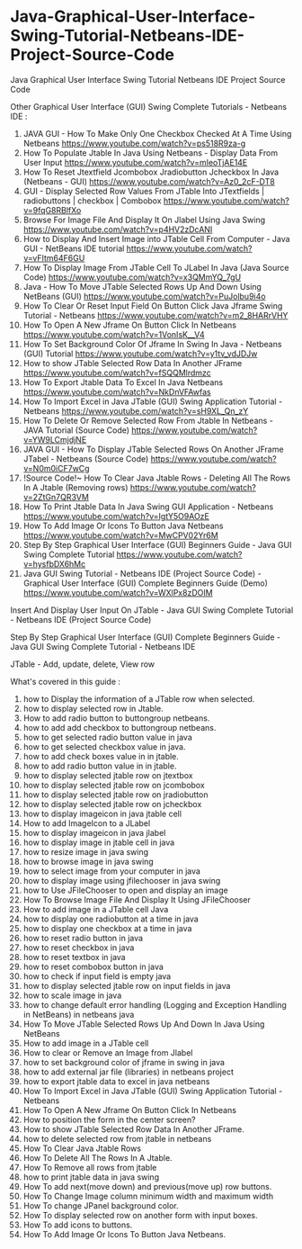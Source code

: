# Java-Graphical-User-Interface-Swing-Tutorial-Netbeans-IDE-Project-Source-Code
Java Graphical User Interface Swing Tutorial Netbeans IDE Project Source Code

Other Graphical User Interface (GUI) Swing Complete Tutorials - Netbeans IDE :

1. JAVA GUI - How To Make Only One Checkbox Checked At A Time Using Netbeans
https://www.youtube.com/watch?v=ps518R9za-g
2. How To Populate Jtable In Java Using Netbeans - Display Data From User Input
https://www.youtube.com/watch?v=mIeoTjAE14E
3. How To Reset Jtextfield Jcombobox Jradiobutton Jcheckbox In Java (Netbeans - GUI)
https://www.youtube.com/watch?v=Az0_2cF-DT8
4. GUI - Display Selected Row Values From JTable Into JTextfields | radiobuttons | checkbox | Combobox
https://www.youtube.com/watch?v=9fqG8RBlfXo
5. Browse For Image File And Display It On Jlabel Using Java Swing
https://www.youtube.com/watch?v=p4HV2zDcANI
6. How to Display And Insert Image into JTable Cell From Computer - Java GUI - NetBeans IDE tutorial
https://www.youtube.com/watch?v=vFItm64F6GU
7. How To Display Image From JTable Cell To JLabel In Java (Java Source Code)
https://www.youtube.com/watch?v=x3QMmYQ_7gU
8. Java - How To Move JTable Selected Rows Up And Down Using NetBeans (GUI)
https://www.youtube.com/watch?v=PuJolbu9i4o
9. How To Clear Or Reset Input Field On Button Click Java Jframe Swing Tutorial - Netbeans
https://www.youtube.com/watch?v=m2_8HARrVHY
10. How To Open A New Jframe On Button Click In Netbeans
https://www.youtube.com/watch?v=1VonIsK__V4
11. How To Set Background Color Of Jframe In Swing In Java - Netbeans (GUI) Tutorial
https://www.youtube.com/watch?v=y1tv_vdJDJw
12. How to show JTable Selected Row Data In Another JFrame
https://www.youtube.com/watch?v=fSQQMlrdmzc
13. How To Export Jtable Data To Excel In Java Netbeans
https://www.youtube.com/watch?v=NkDnVFAwfas
14. How To Import Excel in Java JTable (GUI) Swing Application Tutorial - Netbeans
https://www.youtube.com/watch?v=sH9XL_Qn_zY
15. How To Delete Or Remove Selected Row From Jtable In Netbeans - JAVA Tutorial (Source Code)
https://www.youtube.com/watch?v=YW9LCmjdjNE
16. JAVA GUI - How To Display JTable Selected Rows On Another JFrame JTabel - Netbeans (Source Code)
https://www.youtube.com/watch?v=N0m0iCF7wCg
17. !Source Code!~ How To Clear Java Jtable Rows - Deleting All The Rows In A Jtable (Removing rows)
https://www.youtube.com/watch?v=2ZtGn7QR3VM
18. How To Print Jtable Data In Java Swing GUI Application - Netbeans
https://www.youtube.com/watch?v=IgtY5O9AOzE
19. How To Add Image Or Icons To Button Java Netbeans
https://www.youtube.com/watch?v=MwCPV02Yr6M
20. Step By Step Graphical User Interface (GUI) Beginners Guide - Java GUI Swing Complete Tutorial
https://www.youtube.com/watch?v=hysfbDX6hMc
21. Java GUI Swing Tutorial - Netbeans IDE (Project Source Code) - Graphical User Interface (GUI) Complete Beginners Guide (Demo)
https://www.youtube.com/watch?v=WXlPx8zDOIM


Insert And Display User Input On JTable - Java GUI Swing Complete Tutorial - Netbeans IDE (Project Source Code)

Step By Step Graphical User Interface (GUI) Complete Beginners Guide - Java GUI Swing Complete Tutorial - Netbeans IDE

JTable - Add, update, delete, View row 

What's covered in this guide :
1. how to Display the information of a JTable row when selected.
2. how to display selected row in Jtable.
3. How to add radio button to buttongroup netbeans.
4. how to add add checkbox to buttongroup netbeans.
5. how to get selected radio button value in java
6. how to get selected checkbox value in java.
7. how to add check boxes value in in jtable.
8. how to add radio button value in in jtable.
9. how to display selected jtable row on jtextbox
10. how to display selected jtable row on jcombobox
11. how to display selected jtable row on jradiobutton
12. how to display selected jtable row on jcheckbox
13. how to display imageicon in java jtable cell
14. How to add ImageIcon to a JLabel
15. how to display imageicon in java jlabel
16. how to display image in jtable cell in java
17. how to resize image in java swing
18. how to browse image in java swing
19. how to select image from your computer in java
20. how to display image using jfilechooser in java swing
21. how to Use JFileChooser to open and display an image 
22. How To Browse Image File And Display It Using JFileChooser
23. How to add image in a JTable cell Java 
24. how to display one radiobutton at a time in java
25. how to display one checkbox at a time in java
26. how to reset radio button in java
27. how to reset checkbox in java
28. how to reset textbox in java
29. how to reset combobox button in java
30. how to check if input field is empty java
31. how to display selected jtable row on input fields in java
32. how to scale image in java
33. how to change default error handling (Logging and Exception Handling in NetBeans) in netbeans java
34. How To Move JTable Selected Rows Up And Down In Java Using NetBeans 
35. How to add image in a JTable cell
36. How to clear or Remove an Image from Jlabel
37. how to set background color of jframe in swing in java
38. how to add external jar file (libraries) in netbeans project
39. how to export jtable data to excel in java netbeans
40. How To Import Excel in Java JTable (GUI) Swing Application Tutorial - Netbeans
41. How To Open A New Jframe On Button Click In Netbeans
42. How to position the form in the center screen?
43. How to show JTable Selected Row Data In Another JFrame.
44. how to delete selected row from jtable in netbeans
45. How To Clear Java Jtable Rows
46. How To Delete All The Rows In A Jtable.
47. How To Remove all rows from jtable
48. how to print jtable data in java swing
49. How To add next(move down) and previous(move up) row buttons.
50. How To Change Image column minimum width and maximum width
51. How To change JPanel background color.
52. How To display selected row on another form with input boxes.
53. How To add icons to buttons.
54. How To Add Image Or Icons To Button Java Netbeans.
